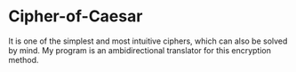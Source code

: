 # Cipher-of-Caesar
It is one of the simplest and most intuitive ciphers, which can also be solved by mind. My program is an ambidirectional translator for this encryption method.
